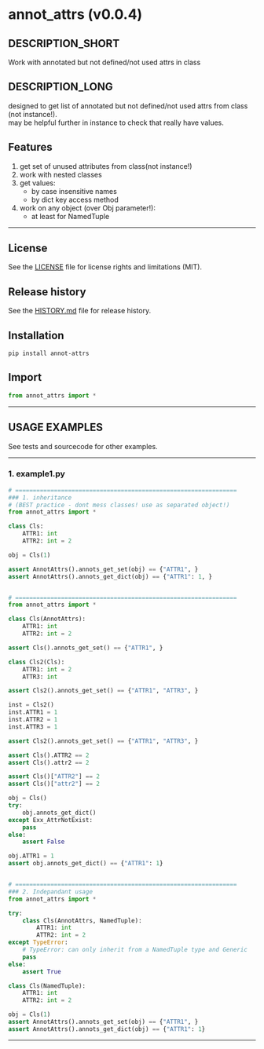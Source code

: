 # annot_attrs (v0.0.4)

## DESCRIPTION_SHORT
Work with annotated but not defined/not used attrs in class

## DESCRIPTION_LONG
designed to get list of annotated but not defined/not used attrs from class (not instance!).  
may be helpful further in instance to check that really have values.


## Features
1. get set of unused attributes from class(not instance!)  
2. work with nested classes  
3. get values:  
	- by case insensitive names  
	- by dict key access method  
4. work on any object (over Obj parameter!):  
	- at least for NamedTuple  


********************************************************************************
## License
See the [LICENSE](LICENSE) file for license rights and limitations (MIT).


## Release history
See the [HISTORY.md](HISTORY.md) file for release history.


## Installation
```commandline
pip install annot-attrs
```


## Import
```python
from annot_attrs import *
```


********************************************************************************
## USAGE EXAMPLES
See tests and sourcecode for other examples.

------------------------------
### 1. example1.py
```python
# ===============================================================
### 1. inheritance
# (BEST practice - dont mess classes! use as separated object!)
from annot_attrs import *

class Cls:
    ATTR1: int
    ATTR2: int = 2

obj = Cls(1)

assert AnnotAttrs().annots_get_set(obj) == {"ATTR1", }
assert AnnotAttrs().annots_get_dict(obj) == {"ATTR1": 1, }


# ===============================================================
from annot_attrs import *

class Cls(AnnotAttrs):
    ATTR1: int
    ATTR2: int = 2

assert Cls().annots_get_set() == {"ATTR1", }

class Cls2(Cls):
    ATTR1: int = 2
    ATTR3: int

assert Cls2().annots_get_set() == {"ATTR1", "ATTR3", }

inst = Cls2()
inst.ATTR1 = 1
inst.ATTR2 = 1
inst.ATTR3 = 1

assert Cls2().annots_get_set() == {"ATTR1", "ATTR3", }

assert Cls().ATTR2 == 2
assert Cls().attr2 == 2

assert Cls()["ATTR2"] == 2
assert Cls()["attr2"] == 2

obj = Cls()
try:
    obj.annots_get_dict()
except Exx_AttrNotExist:
    pass
else:
    assert False

obj.ATTR1 = 1
assert obj.annots_get_dict() == {"ATTR1": 1}


# ===============================================================
### 2. Indepandant usage
from annot_attrs import *

try:
    class Cls(AnnotAttrs, NamedTuple):
        ATTR1: int
        ATTR2: int = 2
except TypeError:
    # TypeError: can only inherit from a NamedTuple type and Generic
    pass
else:
    assert True

class Cls(NamedTuple):
    ATTR1: int
    ATTR2: int = 2

obj = Cls(1)
assert AnnotAttrs().annots_get_set(obj) == {"ATTR1", }
assert AnnotAttrs().annots_get_dict(obj) == {"ATTR1": 1}
```

********************************************************************************
